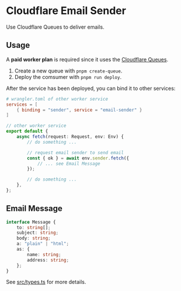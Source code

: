 # Cloudflare Email Sender

Use Cloudflare Queues to deliver emails.

## Usage

A **paid worker plan** is required since it uses the [Cloudflare Queues](https://developers.cloudflare.com/queues/).

1. Create a new queue with `pnpm create-queue`.
2. Deploy the comsumer with `pnpm run deploy`.

After the service has been deployed, you can bind it to other services:

```toml
# wrangler.toml of other worker service
services = [
    { binding = "sender", service = "email-sender" }
]
```

```ts
// other worker service
export default {
    async fetch(request: Request, env: Env) {
        // do something ...

        // request email sender to send email
        const { ok } = await env.sender.fetch({
            // ... see Email Message
        });

        // do something ...
    },
};
```

## Email Message

```ts
interface Message {
    to: string[];
    subject: string;
    body: string;
    a: "plain" | "html";
    as: {
        name: string;
        address: string;
    };
}
```

See [src/types.ts](./src/types.ts) for more details.
